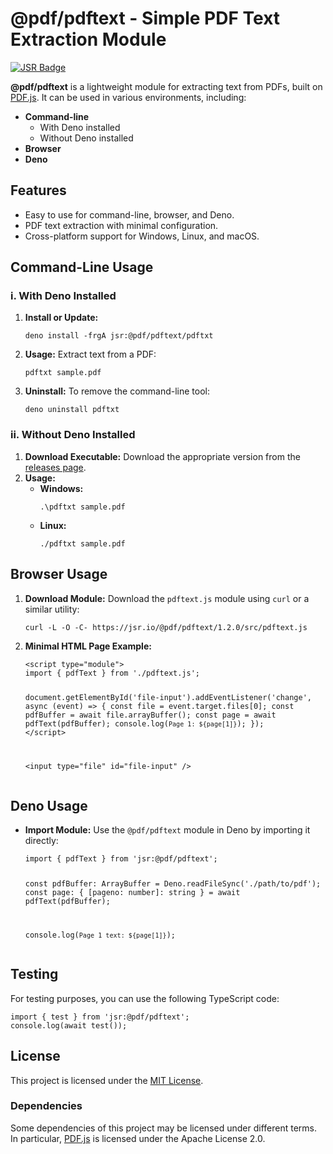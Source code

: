 <h1>@pdf/pdftext - Simple PDF Text Extraction Module</h1>

<a href="https://jsr.io/@pdf/pdftext">
<img src="https://jsr.io/badges/@pdf/pdftext" alt="JSR Badge" />
</a>

<p><strong>@pdf/pdftext</strong> is a lightweight module for extracting text from PDFs, built on 
<a href="https://mozilla.github.io/pdf.js/">PDF.js</a>. It can be used in various environments, including:</p>

<ul>
<li><strong>Command-line</strong>
<ul>
<li>With Deno installed</li>
<li>Without Deno installed</li>
</ul>
</li>
<li><strong>Browser</strong></li>
<li><strong>Deno</strong></li>
</ul>

<h2>Features</h2>
<ul>
<li>Easy to use for command-line, browser, and Deno.</li>
<li>PDF text extraction with minimal configuration.</li>
<li>Cross-platform support for Windows, Linux, and macOS.</li>
</ul>

<h2>Command-Line Usage</h2>

<h3>i. With Deno Installed</h3>
<ol>
<li><strong>Install or Update:</strong>
<pre><code>deno install -frgA jsr:@pdf/pdftext/pdftxt</code></pre>
</li>
<li><strong>Usage:</strong> Extract text from a PDF:
<pre><code>pdftxt sample.pdf</code></pre>
</li>
<li><strong>Uninstall:</strong> To remove the command-line tool:
<pre><code>deno uninstall pdftxt</code></pre>
</li>
</ol>

<h3>ii. Without Deno Installed</h3>
<ol>
<li><strong>Download Executable:</strong> Download the appropriate version from the 
<a href="https://github.com/tinyCodes1/pdftext/tree/main/Dist">releases page</a>.
</li>
<li><strong>Usage:</strong>
<ul>
<li><strong>Windows:</strong>
<pre><code>.\pdftxt sample.pdf</code></pre>
</li>
<li><strong>Linux:</strong>
<pre><code>./pdftxt sample.pdf</code></pre>
</li>
</ul>
</li>
</ol>

<h2>Browser Usage</h2>
<ol>
<li><strong>Download Module:</strong> Download the <code>pdftext.js</code> module using 
<code>curl</code> or a similar utility:
<pre><code>curl -L -O -C- https://jsr.io/@pdf/pdftext/1.2.0/src/pdftext.js</code></pre>
</li>
<li><strong>Minimal HTML Page Example:</strong>
<pre><code>&lt;script type="module"&gt;
import { pdfText } from './pdftext.js';

document.getElementById('file-input').addEventListener('change', async (event) =&gt; {
const file = event.target.files[0];
const pdfBuffer = await file.arrayBuffer();
const page = await pdfText(pdfBuffer);
console.log(`Page 1: ${page[1]}`);
});
&lt;/script&gt;

&lt;input type="file" id="file-input" /&gt;
</code></pre>
</li>
</ol>

<h2>Deno Usage</h2>
<ul>
<li><strong>Import Module:</strong> Use the <code>@pdf/pdftext</code> module in Deno by importing it directly:
<pre><code>import { pdfText } from 'jsr:@pdf/pdftext';

const pdfBuffer: ArrayBuffer = Deno.readFileSync('./path/to/pdf');
const page: { [pageno: number]: string } = await pdfText(pdfBuffer);

console.log(`Page 1 text: ${page[1]}`);
</code></pre>
</li>
</ul>

<h2>Testing</h2>
<p>For testing purposes, you can use the following TypeScript code:</p>
<pre><code>import { test } from 'jsr:@pdf/pdftext';
console.log(await test());
</code></pre>

<h2>License</h2>
<p>This project is licensed under the <a href="./LICENSE">MIT License</a>.</p>

<h3>Dependencies</h3>
<p>
Some dependencies of this project may be licensed under different terms. In particular, 
<a href="https://mozilla.github.io/pdf.js/">PDF.js</a> is licensed under the Apache License 2.0.
</p>
